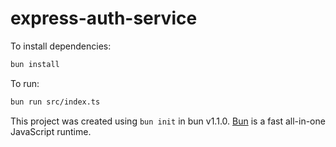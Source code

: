 # express-auth-service

To install dependencies:

```bash
bun install
```

To run:

```bash
bun run src/index.ts
```

This project was created using `bun init` in bun v1.1.0. [Bun](https://bun.sh) is a fast all-in-one JavaScript runtime.

